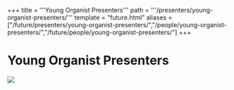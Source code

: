 +++
title = '''Young Organist Presenters'''
path = '''/presenters/young-organist-presenters/'''
template = "future.html"
aliases = ["/future/presenters/young-organist-presenters/","/people/young-organist-presenters/","/future/people/young-organist-presenters/"]
+++

<h1>Young Organist Presenters</h1>

<img class="speaker-photo" src="https://custom.cvent.com/C3A4539B19F74ABCB6FCE437F6BC0A74/files/event/910aaf2914d44586a56fbd0b3b2c31c0/0c211bd9f353430bb2cf1a0ac27a78dd.png">

